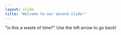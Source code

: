 ```yaml
---
layout: slide
title: "Welcome to our second slide!"
---
```

"is this a waste of time?"
Use the left arrow to go back!
